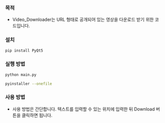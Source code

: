 ### 목적
- Video_Downloader는 URL 형태로 공개되어 있는 영상을 다운로드 받기 위한 코드입니다.

### 설치
```bash
pip install PyQt5
```

### 실행 방법
```bash
python main.py

pyinstaller --onefile 
```

### 사용 방법
- 사용 방법은 간단합니다. 텍스트를 입력할 수 있는 위치에 입력한 뒤 Download 버튼을 클릭하면 됩니다.

